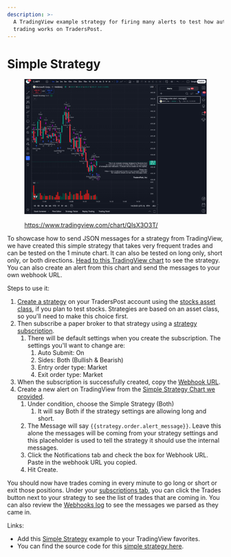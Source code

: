 ```yaml
---
description: >-
  A TradingView example strategy for firing many alerts to test how automated
  trading works on TradersPost.
---
```


# Simple Strategy

<figure><img src="../../.gitbook/assets/image (11).png" alt=""><figcaption><p><a href="https://www.tradingview.com/chart/QIsX3O3T/">https://www.tradingview.com/chart/QIsX3O3T/</a></p></figcaption></figure>

To showcase how to send JSON messages for a strategy from TradingView, we have created this simple strategy that takes very frequent trades and can be tested on the 1 minute chart. It can also be tested on long only, short only, or both directions. [Head to this TradingView chart](https://www.tradingview.com/chart/QIsX3O3T/) to see the strategy. You can also create an alert from this chart and send the messages to your own webhook URL.

Steps to use it:

1. [Create a strategy](../../core-concepts/strategies.md) on your TradersPost account using the [stocks asset class](../../assets/stock-trading.md), if you plan to test stocks. Strategies are based on an asset class, so you'll need to make this choice first.
2. Then subscribe a paper broker to that strategy using a [strategy subscription](../../core-concepts/subscriptions.md).
   1. There will be default settings when you create the subscription. The settings you'll want to change are:
      1. Auto Submit: On
      2. Sides: Both (Bullish & Bearish)
      3. Entry order type: Market
      4. Exit order type: Market
3. When the subscription is successfully created, copy the [Webhook URL](../../core-concepts/webhooks.md).
4. Create a new alert on TradingView from the [Simple Strategy Chart we provided](https://www.tradingview.com/chart/QIsX3O3T/).
   1. Under condition, choose the Simple Strategy (Both)
      1. It will say Both if the strategy settings are allowing long and short.
   2. The Message will say `{{strategy.order.alert_message}}`. Leave this alone the messages will be coming from your strategy settings and this placeholder is used to tell the strategy it should use the internal messages.
   3. Click the Notifications tab and check the box for Webhook URL. Paste in the webhook URL you copied.
   4. Hit Create.

You should now have trades coming in every minute to go long or short or exit those positions. Under your [subscriptions tab](https://app.traderspost.io/app/trading/strategies/subscriptions), you can click the Trades button next to your strategy to see the list of trades that are coming in. You can also review the [Webhooks log](https://app.traderspost.io/app/trading/webhooks) to see the messages we parsed as they came in.

Links:

* Add this [Simple Strategy](https://www.tradingview.com/script/Wq1r6KLV-Simple-Strategy/) example to your TradingView favorites.
* You can find the source code for this [simple strategy here](https://raw.githubusercontent.com/TradersPost/pinescript/refs/heads/master/strategies/Simple%20Strategy.pine).
